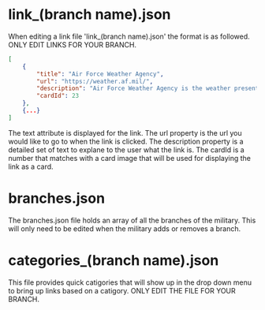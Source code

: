 # link_(branch name).json
When editing a link file 'link_(branch name).json' the format is as followed. ONLY EDIT LINKS FOR YOUR BRANCH.

```` json
[
    {
        "title": "Air Force Weather Agency",
        "url": "https://weather.af.mil/",
        "description": "Air Force Weather Agency is the weather presented by the Air Force.",
        "cardId": 23
    },
    {...}
]

````

The text attribute is displayed for the link. The url property is the url you would like to go to when the link is clicked. The description property is a detailed set of text to explane to the user what the link is. The cardId is a number that matches with a card image that will be used for displaying the link as a card. 


# branches.json
The branches.json file holds an array of all the branches of the military. This will only need to be edited when the military adds or removes a branch.


# categories_(branch name).json
This file provides quick catigories that will show up in the drop down menu to bring up links based on a catigory. ONLY EDIT THE FILE FOR YOUR BRANCH.
